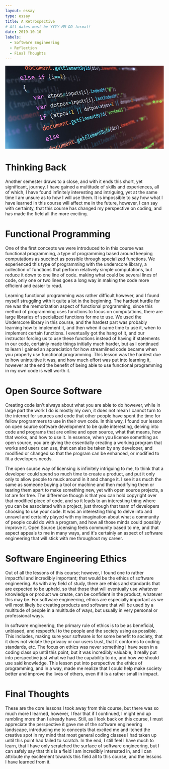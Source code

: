 ```yaml
---
layout: essay
type: essay
title: A Retrospective
# All dates must be YYYY-MM-DD format!
date: 2019-10-10
labels:
  - Software Engineering
  - Reflection
  - Final Thoughts
---
```

<img class="ui center spaced image" src="../images/software-engineering.png">

# Thinking Back
Another semester draws to a close, and with it ends this short, yet significant, journey. I have gained a multitude of skills and experiences, all of which, I have found infinitely interesting and intriguing, yet at the same time I am unsure as to how I will use them.  It is impossible to say how what I have learned in this course will affect me in the future, however, I can say with certainty, that this course has changed my perspective on coding, and has made the field all the more exciting.     

# Functional Programming
One of the first concepts we were introduced to in this course was functional programming, a type of programming based around keeping computations as succinct as possible through specialized functions.  We experienced this type of programming with the underscore library, a collection of functions that perform relatively simple computations, but reduce it down to one line of code.  making what could be several lines of code, only one or two lines goes a long way in making the code more efficient and easier to read.

Learning functional programming was rather difficult however, and I found myself struggling with it quite a lot in the beginning. The hardest hurdle for me was the memorization aspect of functional programming, since this method of programming uses functions to focus on computations, there are large libraries of specialized functions for me to use.  We used the Underscore library in this course, and the hardest part was probably learning how to implement it, and then when it came time to use it, when to implement certain functions.  I eventually got the hang of it, and our instructor forcing us to use these functions instead of having if statements in our code, certainly made things initially much harder, but as I continued to learn I gained an appreciation for how streamlined code became when you properly use functional programming.  This lesson was the hardest due to how unintuitive it was, and how much effort was put into learning it, however at the end the benefit of being able to use functional programming in my own code is well worth it.

# Open Source Software
Creating code isn't always about what you are able to do however, while in large part the work I do is mostly my own, it does not mean I cannot turn to the internet for sources and code that other people have spent the time for fellow programmers to use in their own code.  In this way, I found our lesson on open source software development to be quite interesting, delving into code and programs that are online and open source, what that means, how that works, and how to use it. In essence, when you license something as open source, you are giving the essentially creating a working program that works and users can use, that can also be taken by any developer, and modified or changed so that the program can be enhanced, or modified to fit a developers needs.

The open source way of licensing is infinitely intriguing to me, to think that a developer could spend so much time to create a product, and put it only only to allow people to muck around in it and change it.  I see it as much the same as someone buying a tool or machine and then modifying them or tearing them apart to make something new, yet with open source projects, a lot are for free.  The difference though is that you can hold copyright over that modified piece of code, and so it leads to an interesting thing where you can be associated with a project, just through that team of developers choosing to use your code.  It was an interesting thing to delve into and unravel and certainly played with my imagination about what a community of people could do with a program, and how all those minds could possibly improve it. Open Source Licensing feels community based to me, and that aspect appeals to me in many ways, and it's certainly an aspect of software engineering that will stick with me throughout my career.    

# Software Engineering Ethics
Out of all the lessons of this course; however, I found one to rather impactful and incredibly important; that would be the ethics of software engineering.  As with any field of study, there are ethics and standards that are expected to be upheld, so that those that will eventually use whatever knowledge or product we create, can be confident in the product, whatever this may be.  For software engineering, ethics are especially important as we will most likely be creating products and software that will be used by a multitude of people in a multitude of ways, but usually in very personal or professional ways.  

In software engineering, the primary rule of ethics is to be as beneficial, unbiased, and respectful to the people and the society using as possible.  This includes, making sure your software is for some benefit to society, that it does not violate the privacy or our users trust, that it conforms to coding standards, etc.  The focus on ethics was never something I have seen in a coding class up until this point, but it was incredibly valuable, it really put into perspective just what we had the capability to do, and how we should use said knowledge. This lesson put into perspective the ethics of programming, and in a way, made me realize that I could help make society better and improve the lives of others, even if it is a rather small in impact.

# Final Thoughts
These are the core lessons I took away from this course, but there was so much more I learned, however, I fear that if I continued, I might end up rambling more than I already have.  Still, as I look back on this course, I must appreciate the perspective it gave me of the software engineering landscape, introducing me to concepts that excited me and itched the creative spot in my mind that most general coding classes I had taken up until this point had failed to scratch.  In the end, I still feel I have much to learn, that I have only scratched the surface of software engineering, but I can safely say that this is a field I am incredibly interested in, and I can attribute my excitement towards this field all to this course, and the lessons I have learned from it.
